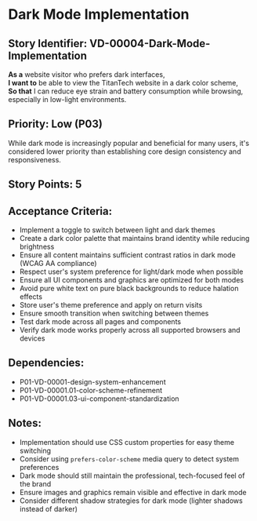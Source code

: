 # Dark Mode Implementation

## Story Identifier: VD-00004-Dark-Mode-Implementation

**As a** website visitor who prefers dark interfaces,  
**I want to** be able to view the TitanTech website in a dark color scheme,  
**So that** I can reduce eye strain and battery consumption while browsing, especially in low-light environments.

## Priority: Low (P03)
While dark mode is increasingly popular and beneficial for many users, it's considered lower priority than establishing core design consistency and responsiveness.

## Story Points: 5

## Acceptance Criteria:
- Implement a toggle to switch between light and dark themes
- Create a dark color palette that maintains brand identity while reducing brightness
- Ensure all content maintains sufficient contrast ratios in dark mode (WCAG AA compliance)
- Respect user's system preference for light/dark mode when possible
- Ensure all UI components and graphics are optimized for both modes
- Avoid pure white text on pure black backgrounds to reduce halation effects
- Store user's theme preference and apply on return visits
- Ensure smooth transition when switching between themes
- Test dark mode across all pages and components
- Verify dark mode works properly across all supported browsers and devices

## Dependencies:
- P01-VD-00001-design-system-enhancement
- P01-VD-00001.01-color-scheme-refinement
- P01-VD-00001.03-ui-component-standardization

## Notes:
- Implementation should use CSS custom properties for easy theme switching
- Consider using `prefers-color-scheme` media query to detect system preferences
- Dark mode should still maintain the professional, tech-focused feel of the brand
- Ensure images and graphics remain visible and effective in dark mode
- Consider different shadow strategies for dark mode (lighter shadows instead of darker)

